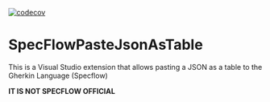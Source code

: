 [![codecov](https://codecov.io/gh/afborgesDev/SpecFlowPasteJsonAsTable/branch/main/graph/badge.svg)](https://codecov.io/gh/afborgesDev/SpecFlowPasteJsonAsTable)

# SpecFlowPasteJsonAsTable
This is a Visual Studio extension that allows pasting a JSON  as a table to the Gherkin Language (Specflow)

**IT IS NOT SPECFLOW OFFICIAL**
